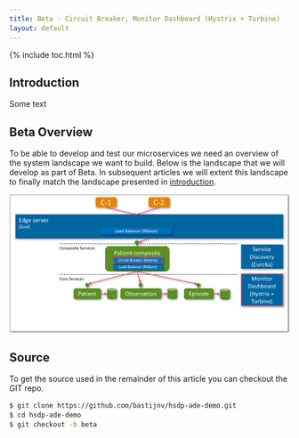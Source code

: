 ```yaml
---
title: Beta - Circuit Breaker, Monitor Dashboard (Hystrix + Turbine)
layout: default
---
```


{% include toc.html %}

## Introduction
Some text

## Beta Overview
To be able to develop and test our microservices we need an overview of the system landscape we want to build. Below is the landscape that we will develop as part of Beta. 
In subsequent articles we will extent this landscape to finally match the landscape presented in [introduction](introduction.html).

![](../images/beta-overview.png)

## Source
To get the source used in the remainder of this article you can checkout the GIT repo.
  
```bash
$ git clone https://github.com/bastijnv/hsdp-ade-demo.git
$ cd hsdp-ade-demo
$ git checkout -b beta
```
